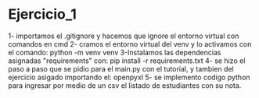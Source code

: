 # Ejercicio_1
1- importamos el .gitignore y hacemos que ignore el entorno virtual con comandos en cmd
2- cramos el entorno virtual del venv y lo activamos con el comando: python -m venv venv
3-Instalamos las dependencias asignadas "requirements" con: pip install -r requirements.txt
4- se hizo el paso a paso que se pidio para el main.py con el tutorial, y tambien del ejercicio asigado importando el: openpyxl
5- se implemento codigo python para ingresar por medio de un csv el listado de estudiantes con su nota.